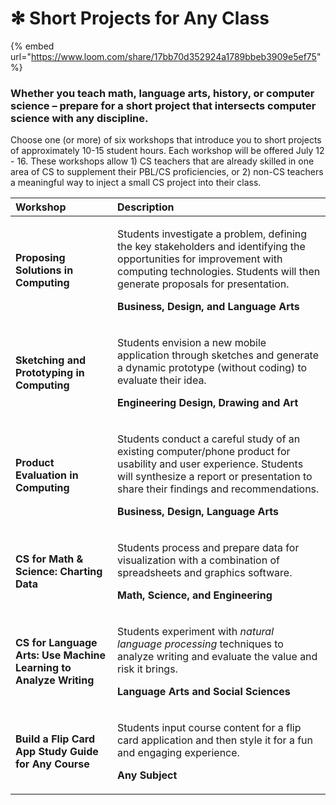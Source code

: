 # ✻ Short Projects for Any Class

{% embed url="https://www.loom.com/share/17bb70d352924a1789bbeb3909e5ef75" %}

### Whether you teach math, language arts, history, or computer science – prepare for a short project that intersects computer science with any discipline.

Choose one \(or more\) of six workshops that introduce you to short projects of approximately 10-15 student hours. Each workshop will be offered July 12 - 16. These workshops allow 1\) CS teachers that are already skilled in one area of CS to supplement their PBL/CS proficiencies, or 2\) non-CS teachers a meaningful way to inject a small CS project into their class.

<table>
  <thead>
    <tr>
      <th style="text-align:left">Workshop</th>
      <th style="text-align:left">Description</th>
    </tr>
  </thead>
  <tbody>
    <tr>
      <td style="text-align:left"><b>Proposing Solutions in Computing</b>
      </td>
      <td style="text-align:left">
        <p>Students investigate a problem, defining the key stakeholders and identifying
          the opportunities for improvement with computing technologies. Students
          will then generate proposals for presentation.</p>
        <p><b>Business, Design, and Language Arts</b>
        </p>
      </td>
    </tr>
    <tr>
      <td style="text-align:left"><b>Sketching and Prototyping in Computing</b>
      </td>
      <td style="text-align:left">
        <p>Students envision a new mobile application through sketches and generate
          a dynamic prototype (without coding) to evaluate their idea.</p>
        <p><b>Engineering Design, Drawing and Art</b>
        </p>
      </td>
    </tr>
    <tr>
      <td style="text-align:left"><b>Product Evaluation in Computing</b>
      </td>
      <td style="text-align:left">
        <p>Students conduct a careful study of an existing computer/phone product
          for usability and user experience. Students will synthesize a report or
          presentation to share their findings and recommendations.</p>
        <p><b>Business, Design, Language Arts</b>
        </p>
      </td>
    </tr>
    <tr>
      <td style="text-align:left"><b>CS for Math &amp; Science: Charting Data</b>
      </td>
      <td style="text-align:left">
        <p>Students process and prepare data for visualization with a combination
          of spreadsheets and graphics software.</p>
        <p><b>Math, Science, and Engineering</b>
        </p>
      </td>
    </tr>
    <tr>
      <td style="text-align:left"><b>CS for Language Arts: Use Machine Learning to Analyze Writing</b>
      </td>
      <td style="text-align:left">
        <p>Students experiment with <em>natural language processing</em> techniques
          to analyze writing and evaluate the value and risk it brings.</p>
        <p><b>Language Arts and Social Sciences</b>
        </p>
      </td>
    </tr>
    <tr>
      <td style="text-align:left"><b>Build a Flip Card App Study Guide for Any Course</b>
      </td>
      <td style="text-align:left">
        <p>Students input course content for a flip card application and then style
          it for a fun and engaging experience.<b> </b>
        </p>
        <p><b>Any Subject</b>
        </p>
      </td>
    </tr>
  </tbody>
</table>



